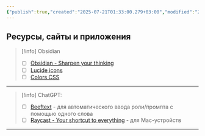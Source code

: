 ```yaml
---
{"publish":true,"created":"2025-07-21T01:33:00.279+03:00","modified":"2025-08-02T13:23:23.821+03:00","cssclasses":""}
---
```


## Ресурсы, сайты и приложения

>[!info] Obsidian
>- [ ] [Obsidian - Sharpen your thinking](https://obsidian.md/)
>- [ ] [Lucide icons](https://lucide.dev/icons/)
>- [ ] [Colors CSS](https://www.w3schools.com/colors/colors_picker.asp?colorhex=FAEBD7)

---
>[!info] ChatGPT:
>- [ ] [Beeftext](https://beeftext.org/) - для автоматического ввода роли/промпта с помощью одного слова
>- [ ] [Raycast - Your shortcut to everything](https://www.raycast.com/) - для Mac-устройств

---
